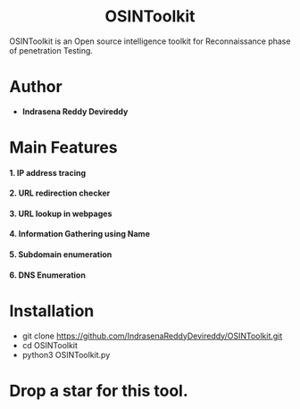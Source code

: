 <h1 align="center">OSINToolkit</h1>

OSINToolkit is an Open source intelligence toolkit for Reconnaissance phase of penetration Testing.

# Author

 - <b>Indrasena Reddy Devireddy</b> 
  
# Main Features



<h4>1. IP address tracing
<h4>2. URL redirection checker
<h4>3. URL lookup in webpages
<h4>4. Information Gathering using Name 
<h4>5. Subdomain enumeration
<h4>6. DNS Enumeration </h4>
                    




# Installation

- git clone https://github.com/IndrasenaReddyDevireddy/OSINToolkit.git
- cd OSINToolkit
- python3 OSINToolkit.py

# Drop a star for this tool.
